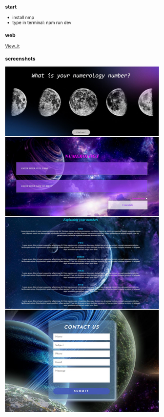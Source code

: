 ### start

- install nmp
- type in terminal: npm run dev

### web

[View_it](https://st-dev28.github.io/wgt_29-numerology/)

### screenshots

![Screenshot](./img/printscr0.JPG)
![Screenshot](./img/printscr1.JPG)
![Screenshot](./img/printscr3.JPG)
![Screenshot](./img/printscr4.JPG)
